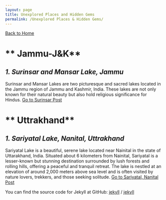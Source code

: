 ```yaml
---
layout: page
title: Unexplored Places and Hidden Gems
permalink: /Unexplored Places & Hidden Gems/
---
```

[Back to Home](https://bsgh1107.github.io/)



# ** Jammu-J&K**
## *1. Surinsar and Mansar Lake, Jammu*
Surinsar and Mansar Lakes are two picturesque and sacred lakes located in the Jammu region of Jammu and Kashmir, India. These lakes are not only known for their natural beauty but also hold religious significance for Hindus.
[Go to Surinsar Post](https://bsgh1107.github.io/blog/travel/2025/03/10/surinsar-Jammu.html)

# ** Uttrakhand**
## *1. Sariyatal Lake, Nanital, Uttrakhand*
Sariyatal Lake is a beautiful, serene lake located near Nainital in the state of Uttarakhand, India. Situated about 6 kilometers from Nainital, Sariyatal is a lesser-known but stunning destination surrounded by lush forests and rolling hills, offering a peaceful and tranquil retreat. The lake is nestled at an elevation of around 2,000 meters above sea level and is often visited by nature lovers, trekkers, and those seeking solitude.
[Go to Sariyatal, Nanital Post](https://bsgh1107.github.io/blog/travel/2025/03/10/surinsar-Jammu.html)




You can find the source code for Jekyll at GitHub:
[jekyll][jekyll-organization] /
[jekyll](https://github.com/jekyll/jekyll)


[jekyll-organization]: https://github.com/jekyll

